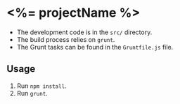 # <%= projectName %>

- The development code is in the `src/` directory.
- The build process relies on `grunt`.
- The Grunt tasks can be found in the `Gruntfile.js` file.

## Usage

1. Run `npm install`.
2. Run `grunt`.
